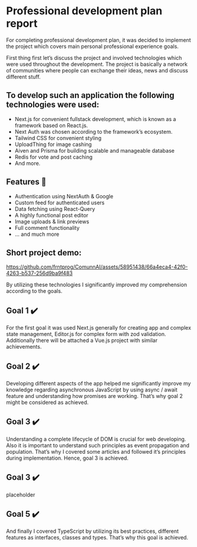 # Professional development plan report

For completing professional development plan, it was decided to implement the project which covers main personal professional experience goals.

First thing first let’s discuss the project and involved technologies which were used throughout the development. 
The project is basically a network of communities where people can exchange their ideas, news and discuss different stuff.

## To develop such an application the following technologies were used:
 - Next.js for convenient fullstack development, which is known as a framework based on React.js. 
 - Next Auth was chosen according to the framework’s ecosystem.
 - Tailwind CSS for convenient styling
 - UploadThing for image cashing
 - Aiven and Prisma for building scalable and manageable database
 - Redis for vote and post caching 
 - And more.

## Features 🚀
- Authentication using NextAuth & Google
- Custom feed for authenticated users
- Data fetching using React-Query
- A highly functional post editor
- Image uploads & link previews
- Full comment functionality
- ... and much more

## Short project demo: 

https://github.com/frntprog/ComunnAI/assets/58951438/66a4eca4-42f0-4263-b537-256d9ba9f483

By utilizing these technologies I significantly improved my comprehension according to the goals.

## Goal 1 ✔️
For the first goal it was used Next.js generally for creating app and complex state management, Editor.js for complex form with zod validation. Additionally there will be attached a Vue.js project with similar achievements.
## Goal 2 ✔️
Developing different aspects of the app helped me significantly improve my knowledge regarding asynchronous JavaScript by using async / await feature and understanding how promises are working. That’s why goal 2 might be considered as achieved.
## Goal 3 ✔️
Understanding a complete lifecycle of DOM is crucial for web developing. Also it is important to understand such principles as event propagation and population. That’s why I covered some articles and followed it’s principles during implementation. Hence, goal 3 is achieved.
## Goal 3 ✔️
placeholder
## Goal 5 ✔️
And finally I covered TypeScript by utilizing its best practices, different features as interfaces, classes and types. That’s why this goal is achieved.

